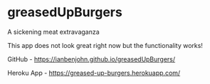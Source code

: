 # greasedUpBurgers
 A sickening meat extravaganza

This app does not look great right now but the functionality works! 

GitHub - https://ianbenjohn.github.io/greasedUpBurgers/

Heroku App - https://greased-up-burgers.herokuapp.com/

